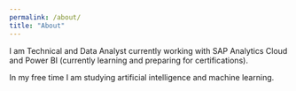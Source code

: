```yaml
---
permalink: /about/
title: "About"
---
```


I am Technical and Data Analyst currently working with SAP Analytics Cloud and Power BI (currently learning and preparing for certifications).

In my free time I am studying artificial intelligence and machine learning.
